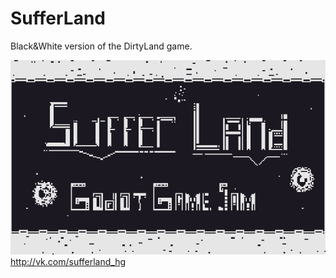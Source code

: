 # SufferLand
Black&amp;White version of the DirtyLand game.

![SufferLand logo!](https://github.com/HGRussian/SufferLand/blob/master/logo.png?raw=true)
<http://vk.com/sufferland_hg>
